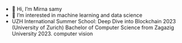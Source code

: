 - 👋 Hi, I’m Mirna samy
- 👀 I’m interested in machine learning and data science
- UZH International Summer School: Deep Dive into 
Blockchain 2023 (University of Zurich)
Bachelor of Computer Science from Zagazig 
University 2023.
computer vision

<!---
Mirna samy/Mirna samy is a ✨ special ✨ repository because its `README.md` (this file) appears on your GitHub profile.
You can click the Preview link to take a look at your changes.
--->
